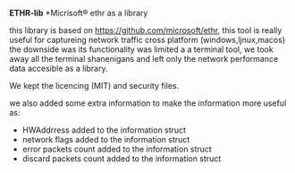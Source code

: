 **ETHR-lib**
*Micrisoft® ethr as a library

this library is based on https://github.com/microsoft/ethr, this tool is really useful for captureing network traffic cross platform (windows,ljnux,macos) the downside was its functionality was limited a a terminal tool, we took away all the terminal shanenigans and left only the network performance data  accesible as a library.

We kept the licencing (MIT) and security files.

we also added some extra information to make the information more useful as: 

* HWAddrress added to the information struct
* network flags added to the information struct
* error packets count added to the information struct
* discard packets count added to the information struct




